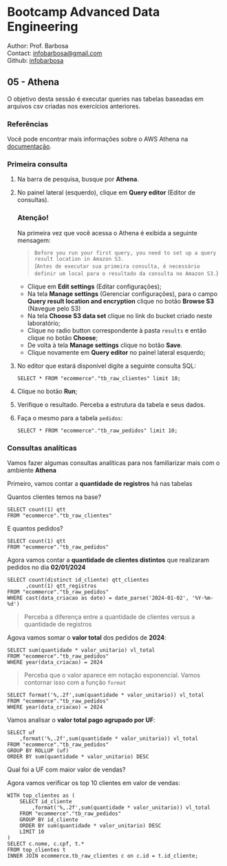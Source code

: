# Bootcamp Advanced Data Engineering
Author: Prof. Barbosa<br>
Contact: infobarbosa@gmail.com<br>
Github: [infobarbosa](https://github.com/infobarbosa)

## 05 - Athena

O objetivo desta sessão é executar queries nas tabelas baseadas em arquivos csv criadas nos exercícios anteriores.

### Referências
Você pode encontrar mais informações sobre o AWS Athena na [documentação](https://docs.aws.amazon.com/athena/latest/ug/using-athena-sql.html).

### Primeira consulta
1. Na barra de pesquisa, busque por **Athena**.
2. No painel lateral (esquerdo), clique em **Query editor** (Editor de consultas).

    ### Atenção!
    Na primeira vez que você acessa o Athena é exibida a seguinte mensagem:
    > `Before you run your first query, you need to set up a query result location in Amazon S3.`<br>
    > (`Antes de executar sua primeira consulta, é necessário definir um local para o resultado da consulta no Amazon S3.`)
    
    - Clique em **Edit settings** (Editar configurações);
    - Na tela **Manage settings** (Gerenciar configurações), para o campo **Query result location and encryption** clique no botão **Browse S3** (Navegue pelo S3)
    - Na tela **Choose S3 data set** clique no link do bucket criado neste laboratório;
    - Clique no radio button correspondente à pasta `results` e então clique no botão **Choose**;
    - De volta à tela **Manage settings** clique no botão **Save**.
    - Clique novamente em **Query editor** no painel lateral esquerdo;

3. No editor que estará disponível digite a seguinte consulta SQL:
    ```
    SELECT * FROM "ecommerce"."tb_raw_clientes" limit 10;
    ```
4. Clique no botão **Run**;
5. Verifique o resultado. Perceba a estrutura da tabela e seus dados.
6. Faça o mesmo para a tabela `pedidos`:
    ```
    SELECT * FROM "ecommerce"."tb_raw_pedidos" limit 10;
    ```

### Consultas analíticas

Vamos fazer algumas consultas analíticas para nos familiarizar mais com o ambiente **Athena**

Primeiro, vamos contar a **quantidade de registros** há nas tabelas

Quantos clientes temos na base?
```
SELECT count(1) qtt
FROM "ecommerce"."tb_raw_clientes"
```

E quantos pedidos?
```
SELECT count(1) qtt
FROM "ecommerce"."tb_raw_pedidos"
```

Agora vamos contar a **quantidade de clientes distintos** que realizaram pedidos no dia **02/01/2024**
```
SELECT count(distinct id_cliente) qtt_clientes
      ,count(1) qtt_registros
FROM "ecommerce"."tb_raw_pedidos"
WHERE cast(data_criacao as date) = date_parse('2024-01-02', '%Y-%m-%d')
```

> Perceba a diferença entre a quantidade de clientes versus a quantidade de registros

Agova vamos somar o **valor total** dos pedidos de **2024**:
```
SELECT sum(quantidade * valor_unitario) vl_total
FROM "ecommerce"."tb_raw_pedidos"
WHERE year(data_criacao) = 2024
```

> Perceba que o valor aparece em notação exponencial.
> Vamos contornar isso com a função `format`

```
SELECT format('%,.2f',sum(quantidade * valor_unitario)) vl_total
FROM "ecommerce"."tb_raw_pedidos"
WHERE year(data_criacao) = 2024
```

Vamos analisar o **valor total pago agrupado por UF**:
```
SELECT uf
    ,format('%,.2f',sum(quantidade * valor_unitario)) vl_total
FROM "ecommerce"."tb_raw_pedidos"
GROUP BY ROLLUP (uf)
ORDER BY sum(quantidade * valor_unitario) DESC
```
Qual foi a UF com maior valor de vendas?

Agora vamos verificar os top 10 clientes em valor de vendas:
```
WITH top_clientes as (
    SELECT id_cliente
        ,format('%,.2f',sum(quantidade * valor_unitario)) vl_total
    FROM "ecommerce"."tb_raw_pedidos"
    GROUP BY id_cliente
    ORDER BY sum(quantidade * valor_unitario) DESC
    LIMIT 10
) 
SELECT c.nome, c.cpf, t.*
FROM top_clientes t
INNER JOIN ecommerce.tb_raw_clientes c on c.id = t.id_cliente;

```